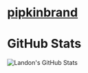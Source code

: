 # <a href="https://pipkinbrand.github.io/pipkinbrand/">pipkinbrand</a>

# GitHub Stats

![Landon's GitHub Stats](https://github-readme-stats.vercel.app/api?username=pipkinbrand&show_icons=true&theme=vue-dark)
